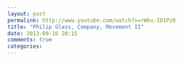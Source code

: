 ```yaml
---
layout: post
permalink: http://www.youtube.com/watch?v=rWku-ID1Pz0
title: "Philip Glass, Company, Movement II"
date: 2013-09-16 20:15
comments: true
categories: 
---
```

